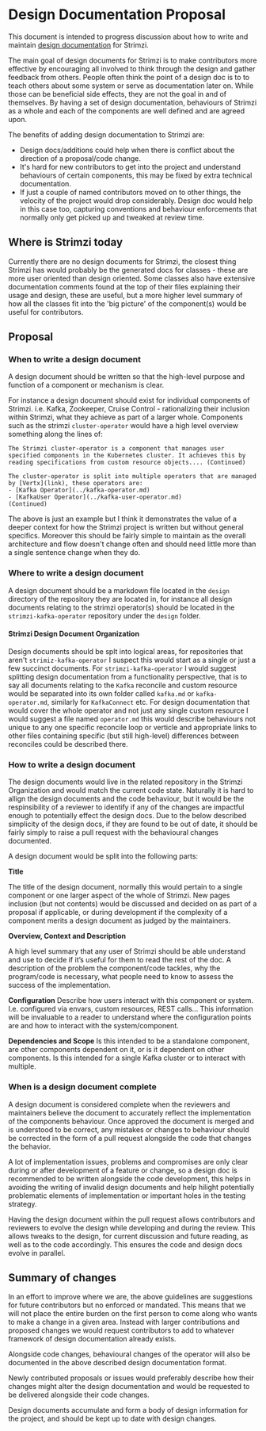 # Design Documentation Proposal

This document is intended to progress discussion about how to write and maintain [design documentation](https://en.wikipedia.org/wiki/Software_design_description) for Strimzi.

The main goal of design documents for Strimzi is to make contributors more effective by encouraging all involved to think through the design and gather feedback from others. People often think the point of a design doc is to to teach others about some system or serve as documentation later on. While those can be beneficial side effects, they are not the goal in and of themselves.
By having a set of design documentation, behaviours of Strimzi as a whole and each of the components are well defined and are agreed upon.

The benefits of adding design documentation to Strimzi are:
- Design docs/additions could help when there is conflict about the direction of a proposal/code change.
- It's hard for new contributors to get into the project and understand behaviours of certain components, this may be fixed by extra technical documentation.
- If just a couple of named contributors moved on to other things, the velocity of the project would drop considerably. Design doc would help in this case too, capturing conventions and behaviour enforcements that normally only get picked up and tweaked at review time.


## Where is Strimzi today

Currently there are no design documents for Strimzi, the closest thing Strimzi has would probably be the generated docs for classes - these are more user oriented than design oriented. Some classes also have extensive documentation comments found at the top of their files explaining their usage and design, these are useful, but a more higher level summary of how all the classes fit into the 'big picture' of the component(s) would be useful for contributors.


## Proposal

### When to write a design document

A design document should be written so that the high-level purpose and function of a component or mechanism is clear.

For instance a design document should exist for individual components of Strimzi.
i.e. Kafka, Zookeeper, Cruise Control - rationalizing their inclusion within Strimzi, what they achieve as part of a larger whole.
Components such as the strimzi `cluster-operator` would have a high level overview something along the lines of:

```
The Strimzi cluster-operator is a component that manages user specified components in the Kubernetes cluster. It achieves this by reading specifications from custom resource objects.... (Continued)

The cluster-operator is split into multiple operators that are managed by [Vertx](link), these operators are:
- [Kafka Operator](../kafka-operator.md)
- [KafkaUser Operator](../kafka-user-operator.md)
(Continued)
```

The above is just an example but I think it demonstrates the value of a deeper context for how the Strimzi project is written but without general specifics. Moreover this should be fairly simple to maintain as the overall architecture and flow doesn't change often and should need little more than a single sentence change when they do.


### Where to write a design document

A design document should be a markdown file located in the `design` directory of the repository they are located in, for instance all design documents relating to the strimzi operator(s) should be located in the `strimzi-kafka-operator` repository under the `design` folder.

#### Strimzi Design Document Organization
Design documents should be splt into logical areas, for repositories that aren't `strimiz-kafka-operator` I suspect this would start as a single or just a few succinct documents.
For `strimzi-kafka-operator` I would suggest splitting design documentation from a functionality perspective, that is to say all documents relating to the `Kafka` reconcile and custom resource would be separated into its own folder called `kafka.md` or `kafka-operator.md`, similarly for `KafkaConnect` etc.
For design documentation that would cover the whole operator and not just any single custom resource I would suggest a file named `operator.md` this would describe behaviours not unique to any one specific reconcile loop or verticle and appropriate links to other files containing specific (but still high-level) differences between reconciles could be described there. 


### How to write a design document

The design documents would live in the related repository in the Strimzi Organization and would match the current code state. Naturally it is hard to allign the design documents and the code behaviour, but it would be the respinsibility of a reviewer to identify if any of the changes are impactful enough to potentially effect the design docs. Due to the below described simplicity of the design docs, if they are found to be out of date, it should be fairly simply to raise a pull request with the behavioural changes documented.

A design document would be split into the following parts:

**Title**

The title of the design document, normally this would pertain to a single component or one larger aspect of the whole of Strimzi. New pages inclusion (but not contents) would be discussed and decided on as part of a proposal if applicable, or during development if the complexity of a component merits a design document as judged by the maintainers.

**Overview, Context and Description**

A high level summary that any user of Strimzi should be able understand and use to decide if it’s useful for them to read the rest of the doc.
A description of the problem the component/code tackles, why the program/code is necessary, what people need to know to assess the success of the implementation.

**Configuration**
Describe how users interact with this component or system. I.e. configured via envars, custom resources, REST calls...
This information will be invaluable to a reader to understand where the configuration points are and how to interact with the system/component.

**Dependencies and Scope**
Is this intended to be a standalone component, are other components dependent on it, or is it dependent on other components.
Is this intended for a single Kafka cluster or to interact with multiple.


### When is a design document complete

A design document is considered complete when the reviewers and maintainers believe the document to accurately reflect the implementation of the components behaviour. 
Once approved the document is merged and is understood to be correct, any mistakes or changes to behaviour should be corrected in the form of a pull request alongside the code that changes the behavior.

A lot of implementation issues, problems and compromises are only clear during or after development of a feature or change, so a design doc is recommended to be written alongside the code development, this helps in avoiding the writing of invalid design documents and help hilight potentially problematic elements of implementation or important holes in the testing strategy. 

Having the design document within the pull request allows contributors and reviewers to evolve the design while developing and during the review. This allows tweaks to the design, for current discussion and future reading, as well as to the code accordingly. This ensures the code and design docs evolve in parallel.


## Summary of changes

In an effort to improve where we are, the above guidelines are suggestions for future contributors but no enforced or mandated. This means that we will not place the entire burden on the first person to come along who wants to make a change in a given area. 
Instead with larger contributions and proposed changes we would request contributors to add to whatever framework of design documentation already exists.

Alongside code changes, behavioural changes of the operator will also be documented in the above described design documentation format.

Newly contributed proposals or issues would preferably describe how their changes might alter the design documentation and would be requested to be delivered alongside their code changes.

Design documents accumulate and form a body of design information for the project, and should be kept up to date with design changes. 
